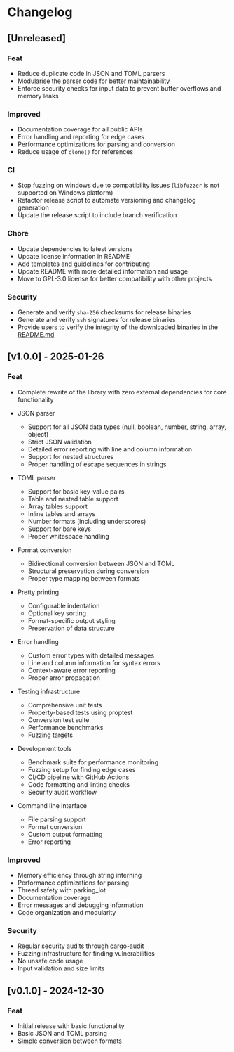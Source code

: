 # Changelog

## [Unreleased]

### Feat

- Reduce duplicate code in JSON and TOML parsers
- Modularise the parser code for better maintainability
- Enforce security checks for input data to prevent buffer overflows and memory leaks

### Improved

- Documentation coverage for all public APIs
- Error handling and reporting for edge cases
- Performance optimizations for parsing and conversion
- Reduce usage of `clone()` for references

### CI

- Stop fuzzing on windows due to compatibility issues (`libfuzzer` is not supported on Windows platform)
- Refactor release script to automate versioning and changelog generation
- Update the release script to include branch verification

### Chore

- Update dependencies to latest versions
- Update license information in README
- Add templates and guidelines for contributing
- Update README with more detailed information and usage
- Move to GPL-3.0 license for better compatibility with other projects

### Security

- Generate and verify `sha-256` checksums for release binaries
- Generate and verify `ssh` signatures for release binaries
- Provide users to verify the integrity of the downloaded binaries in the [README.md](REAME.md)

## [v1.0.0] - 2025-01-26

### Feat

- Complete rewrite of the library with zero external dependencies for core functionality
- JSON parser

  - Support for all JSON data types (null, boolean, number, string, array, object)
  - Strict JSON validation
  - Detailed error reporting with line and column information
  - Support for nested structures
  - Proper handling of escape sequences in strings

- TOML parser

  - Support for basic key-value pairs
  - Table and nested table support
  - Array tables support
  - Inline tables and arrays
  - Number formats (including underscores)
  - Support for bare keys
  - Proper whitespace handling

- Format conversion

  - Bidirectional conversion between JSON and TOML
  - Structural preservation during conversion
  - Proper type mapping between formats

- Pretty printing

  - Configurable indentation
  - Optional key sorting
  - Format-specific output styling
  - Preservation of data structure

- Error handling

  - Custom error types with detailed messages
  - Line and column information for syntax errors
  - Context-aware error reporting
  - Proper error propagation

- Testing infrastructure

  - Comprehensive unit tests
  - Property-based tests using proptest
  - Conversion test suite
  - Performance benchmarks
  - Fuzzing targets

- Development tools

  - Benchmark suite for performance monitoring
  - Fuzzing setup for finding edge cases
  - CI/CD pipeline with GitHub Actions
  - Code formatting and linting checks
  - Security audit workflow

- Command line interface
  - File parsing support
  - Format conversion
  - Custom output formatting
  - Error reporting

### Improved

- Memory efficiency through string interning
- Performance optimizations for parsing
- Thread safety with parking_lot
- Documentation coverage
- Error messages and debugging information
- Code organization and modularity

### Security

- Regular security audits through cargo-audit
- Fuzzing infrastructure for finding vulnerabilities
- No unsafe code usage
- Input validation and size limits

## [v0.1.0] - 2024-12-30

### Feat

- Initial release with basic functionality
- Basic JSON and TOML parsing
- Simple conversion between formats
